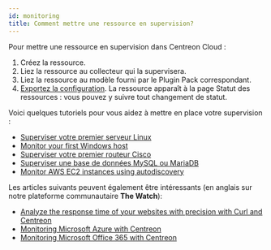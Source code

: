 ```yaml
---
id: monitoring
title: Comment mettre une ressource en supervision?
---
```


Pour mettre une ressource en supervision dans Centreon Cloud :

1. Créez la ressource.
2. Liez la ressource au collecteur qui la supervisera.
3. Liez la ressource au modèle fourni par le Plugin Pack correspondant.
4. [Exportez la configuration](../monitoring/monitoring-servers/deploying-a-configuration.md). La ressource apparaît à la page Statut des ressources : vous pouvez y suivre tout changement de statut.

Voici quelques tutoriels pour vous aidez à mettre en place votre supervision :

* [Superviser votre premier serveur Linux](monitor-linux-server-with-snmp.md)
* [Monitor your first Windows host](monitor-windows-server-with-snmp.md)
* [Superviser votre premier routeur Cisco](monitor-cisco-router-with-snmp.md)
* [Superviser une base de données MySQL ou MariaDB](mysql_tuto.md)
* [Monitor AWS EC2 instances using autodiscovery](autodisco-aws.md)

Les articles suivants peuvent également être intéressants (en anglais sur notre plateforme communautaire **The Watch**):

* [Analyze the response time of your websites with precision with Curl and Centreon](https://thewatch.centreon.com/product-how-to-21/analyze-the-response-time-of-your-websites-with-precision-with-curl-and-centreon-113)
* [Monitoring Microsoft Azure with Centreon](https://thewatch.centreon.com/product-how-to-21/monitoring-microsoft-azure-with-centreon-114)
* [Monitoring Microsoft Office 365 with Centreon](https://thewatch.centreon.com/product-how-to-21/monitoring-microsoft-office-365-with-centreon-120)
